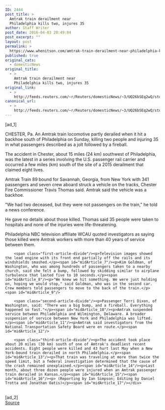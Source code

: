 ```yaml
---
ID: 2444
post_title: >
  Amtrak train derailment near
  Philadelphia kills two, injures 35
author: Staff Writer
post_date: 2016-04-03 20:49:04
post_excerpt: ""
layout: post
permalink: >
  https://www.whenitson.com/amtrak-train-derailment-near-philadelphia-kills-two-injures-35/
published: true
original_cats:
  - domesticNews
original_title:
  - >
    Amtrak train derailment near
    Philadelphia kills two, injures 35
original_link:
  - >
    http://feeds.reuters.com/~r/Reuters/domesticNews/~3/UQ26bSEq2wQ/story01.htm
canonical_url:
  - >
    http://feeds.reuters.com/~r/Reuters/domesticNews/~3/UQ26bSEq2wQ/story01.htm
---
```

 [ad_1]
<br><div id="articleText">
<span id="midArticle_start"/>

<span id="midArticle_0"/><span class="focusParagraph" readability="6"><p><span class="articleLocation">CHESTER, Pa.</span> An Amtrak train locomotive partly derailed when it hit a backhoe south of Philadelphia on Sunday, killing two people and injuring 35 in what passengers described as a jolt followed by a fireball.</p></span><span id="midArticle_1"/><p>The accident in Chester, about 15 miles (24 km) southwest of Philadelphia, was the latest in a series involving the U.S. passenger rail carrier and occurred a few miles (km) south of the site of a 2015 derailment that claimed eight lives.</p><span id="midArticle_2"/><p>Amtrak Train 89 bound for Savannah, Georgia, from New York with 341 passengers and seven crew aboard struck a vehicle on the tracks, Chester Fire Commissioner Travis Thomas said. Amtrak said the vehicle was a backhoe.</p><span id="midArticle_3"/><p>"We had two deceased, but they were not passengers on the train," he told a news conference.</p><span id="midArticle_4"/><p>He gave no details about those killed. Thomas said 35 people were taken to hospitals and none of the injuries were life-threatening.</p><span id="midArticle_5"/><p>Philadelphia NBC television affiliate WCAU quoted investigators as saying those killed were Amtrak workers with more than 40 years of service between them.</p><span id="midArticle_6"/>
        
        <span class="first-article-divide"/><p>Television images showed the lead engine with its front end partially off the rails and its windshields smashed.</p><span id="midArticle_7"/><p>Kim Goldman, of Washington, who was among hundreds of passengers taken to a nearby church, said she felt a bump, followed by skidding similar to airplane turbulence that lasted five to 10 seconds.</p><span id="midArticle_8"/><p>"We knew we hit something. We were just holding on, hoping we would stop," said Goldman, who was in the second car. Crew members told passengers to move to the back of the train.</p><span id="midArticle_9"/>
        
        <span class="second-article-divide"/><p>Passenger Terri Dixon, of Washington, said: "There was a big bump, and a fireball. Everything happened so fast."</p><span id="midArticle_10"/><p>Amtrak suspended service between Philadelphia and Wilmington, Delaware. A broader suspension of service between New York and Philadelphia was lifted.</p><span id="midArticle_11"/><p>Amtrak said investigators from the National Transportation Safety Board were en route.</p><span id="midArticle_12"/>
        
        <span class="third-article-divide"/><p>The accident took place about 20 miles (30 km) south of one of Amtrak's deadliest recent accidents. Eight people were killed and 43 hurt last May when a New York-bound train derailed in north Philadelphia.</p><span id="midArticle_13"/><p>That train was traveling at more than twice the speed limit, but a federal investigation determined that the cause of the crash remained unexplained.</p><span id="midArticle_14"/><p>Last month, about three dozen people were injured when an Amtrak passenger train derailed in Kansas.</p><span id="midArticle_15"/><span id="midArticle_16"/><p> (Reporting by Ian Simpson; Editing by Daniel Trotta and Jonathan Oatis)</p><span id="midArticle_17"/></div>
<br>[ad_2]
<br><a href="http://feeds.reuters.com/~r/Reuters/domesticNews/~3/UQ26bSEq2wQ/story01.htm">Source </a>